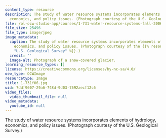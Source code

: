 ```yaml
---
content_type: resource
description: The study of water resource systems incorporates elements of hydrology,
  economics, and policy issues. (Photograph courtesy of the U.S. Geological Survey.)
file: /ol-ocw-studio-app/courses/1-731-water-resource-systems-fall-2006/7ddf960729a6748d9d037592aecf12c6_1-731f06.jpg
file_size: 25496
file_type: image/jpeg
image_metadata:
  caption: The study of water resource systems incorporates elements of hydrology,
    economics, and policy issues. (Photograph courtesy of the {{% resource_link "224420f3-2a8a-4524-9ac7-dcb636c5ae50"
    "U.S. Geological Survey" %}}.)
  credit: ''
  image-alt: Photograph of a snow-covered glacier.
learning_resource_types: []
license: https://creativecommons.org/licenses/by-nc-sa/4.0/
ocw_type: OCWImage
resourcetype: Image
title: 1-731f06.jpg
uid: 7ddf9607-29a6-748d-9d03-7592aecf12c6
video_files:
  video_thumbnail_file: null
video_metadata:
  youtube_id: null
---
```

The study of water resource systems incorporates elements of hydrology, economics, and policy issues. (Photograph courtesy of the U.S. Geological Survey.)